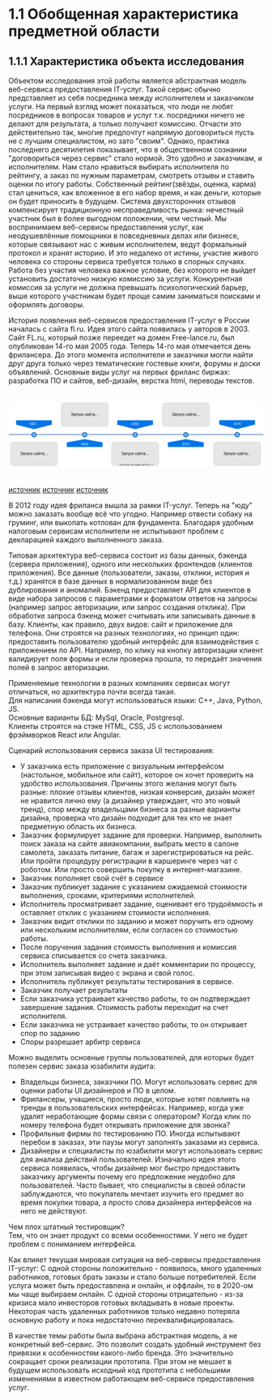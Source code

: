

# 1.1 Обобщенная характеристика предметной области
## 1.1.1 Характеристика объекта исследования

Объектом исследования этой работы является абстрактная модель веб-сервиса предоставления IT-услуг.
Такой сервис обычно представляет из себя посредника между исполнителем и заказчиком услуги.
На первый взгляд может показаться, что люди не любят посредников в вопросах товаров и услуг т.к. посредники ничего не делают для результата, а только получают комиссию. Отчасти это действительно так, многие предпочтут напрямую договориться пусть не с лучшим специалистом, но зато "своим".
Однако, практика последнего десятилетия показывает, что в общественном сознании "договориться через сервис" стало нормой. Это удобно и заказчикам, и исполнителям.
Нам стало нравиться выбирать исполнителя по рейтингу, а заказ по нужным параметрам, смотреть отзывы и ставить оценки по итогу работы. Собственный рейтинг(звёзды, оценка, карма) стал цениться, как вложенное в его набор время, и как деньги, которые он будет приносить в будущем.
Система двухсторонних отзывов компенсирует традиционную несправедливость рынка: нечестный участник был в более выгодном положении, чем честный.
Мы воспринимаем веб-сервисы предоставления услуг, как неодушевлённые помощники в повседневных делах или бизнесе, которые связывают нас с живым исполнителем, ведут формальный протокол и хранят историю. И это недалеко от истины, участие живого человека со стороны сервиса требуется только в спорных случаях.
Работа без участия человека важное условие, без которого не выйдет установить достаточно низкую комиссию за услуги.
Конкурентная комиссия за услуги не должна превышать психологический барьер, выше которого участникам будет проще самим заниматься поисками и оформлять договоры.

История появления веб-сервисов предоставления IT-услуг в России началась с сайта fl.ru. Идея этого сайта появилась у авторов в 2003.
Сайт FL.ru, который позже переедет на домен Free-lance.ru, был опубликован 14-го мая 2005 года.
Теперь 14-го мая отмечается день фрилансера.
До этого момента исполнители и заказчики могли найти друг друга только через тематические гостевые книги, форумы и доски объявлений. Основные виды услуг на первых фриланс биржах: разработка ПО и сайтов, веб-дизайн, верстка html, переводы текстов.
<br/> 
<br/> 
<br/> 
![alt text](img/timeline.svg?raw=true)
<br/> 
<br/>  
[источник](https://www.kommersant.ru/doc/1832981)
[источник](https://freelance.today/)
[источник](https://ru.wikipedia.org/wiki/Youdo)

В 2012 году идея фриланса вышла за рамки IT-услуг. Теперь на "юду" можно заказать вообще всё что угодно. Например отвести собаку на груминг, или выкопать котлован для фундамента.
Благодаря удобным налоговым сервисам исполнители не испытывают проблем с декларацией каждого выполненного заказа.

Типовая архитектура веб-сервиса состоит из базы данных, бэкенда (сервера приложения), одного или нескольких фронтендов (клиентов приложения). Все данные (пользователи, заказы, отклики, история и т.д.) хранятся в базе данных в нормализованном виде без дублирования и аномалий. Бэкенд предоставляет API для клиентов в виде набора запросов с параметрами и форматом ответов на запросы (например запрос авторизации, или запрос создания отклика). При обработке запроса бэкенд может считывать или записывать данные в базу. Клиенты, как правило, двух видов: сайт и приложение для телефона. Они строятся на разных технологиях, но принцип один: предоставить пользователю удобный интерфейс для взаимодействия с приложением по API. Например, по клику на кнопку авторизации клиент валидирует поля формы и если проверка прошла, то передаёт значения полей в запрос авторизации.

Применяемые технологии в разных компаниях сервисах могут отличаться, но архитектура почти всегда такая.  
Для написания бэкенда могут использоваться языки: C++, Java, Python, JS.  
Основные варианты БД: MySql, Oracle, Postgresql.  
Клиенты строятся на стэке HTML, CSS, JS с использованием фрэймворков React или Angular.  

Сценарий использования сервиса заказа UI тестирования:  
* У заказчика есть приложение с визуальным интерфейсом (настольное, мобильное или сайт), которое он хочет проверить на удобство использования. Причины этого желания могут быть разные: плохие отзывы клиентов, низкая конверсия, дизайн может не нравится лично ему (а дизайнер утверждает, что это новый тренд), спор между владельцами бизнеса за разные варианты дизайна, проверка что дизайн подходит для тех кто не знает предметную область их бизнеса.
* Заказчик формулирует задание для проверки. Например, выполнить поиск заказа на сайте авиакомпании, выбрать место в салоне самолета, заказать питание, багаж и зарегистрироваться на рейс. Или пройти процедуру регистрации в каршеринге через чат с роботом. Или просто совершить покупку в интернет-магазине.
* Заказчик пополняет свой счёт в сервисе
* Заказчик публикует задание с указанием ожидаемой стоимости выполнения, сроками, критериями исполнителей.
* Исполнитель просматривает задание, оценивает его трудоёмкость и оставляет отклик с указанием стоимости исполнения.
* Заказчик видит отклики по заданию и может поручить его одному или нескольким исполнителям, если согласен со стоимостью работы.
* После поручения задания стоимость выполнения и комиссия сервиса списывается со счета заказчика.
* Исполнитель выполняет задание и даёт комментарии по процессу, при этом записывая видео с экрана и свой голос.
* Исполнитель публикует результаты тестирования в сервисе.
* Заказчик получает результаты
* Если заказчика устраивает качество работы, то он подтверждает завершение задания. Стоимость работы переходит на счет исполнителя.
* Если заказчика не устраивает качество работы, то он открывает спор по заданию
* Споры разрешает арбитр сервиса

Можно выделить основные группы пользователей, для которых будет полезен сервис заказа юзабилити аудита:  
* Владельцы бизнеса, заказчики ПО. Могут использовать сервис для оценки работы UI дизайнеров и ПО в целом.
* Фрилансеры, учащиеся, просто люди, которые хотят повлиять на тренды в пользовательских интерфейсах. Например, когда уже удалят неработающие формы связи с оператором? Когда клик по номеру телефона будет открывать приложение для звонка?
* Профильные фирмы по тестированию ПО. Иногда испытывают перебои в заказах, эти паузы могут заполнять заказами из сервиса.
* Дизайнеры и специалисты по юзабилити могут использовать сервис для анализа действий пользователей. Изначально идея этого сервиса появилась, чтобы дизайнер мог быстро предоставить заказчику аргументы почему его предложение неудобно для пользователей. Часто бывает, что специалисты в своей области заблуждаются, что покупатель мечтает изучить его предмет во время покупки товара, а просто слова дизайнера интерфейсов на него не действуют.

Чем плох штатный тестировщик?  
Тем, что он знает продукт со всеми особенностями. У него не будет проблем с пониманием интерфейса.  

Как влияет текущая мировая ситуация на веб-сервисы предоставления IT-услуг:
С одной стороны положительно - появилось, много удаленных работников, готовых брать заказы и стало больше потребителей. Если услуга может быть предоставлена и онлайн, и оффлайн, то в 2020-ом мы чаще выбираем онлайн.
С одной стороны отрицательно - из-за кризиса мало инвесторов готовых вкладывать в новые проекты. Некоторая часть удаленных работников только недавно потеряла основную работу и пока недостаточно переквалифицировалась.

В качестве темы работы была выбрана абстрактная модель, а не конкретный веб-сервис. Это позволит создать удобный инструмент без привязки к особенностям какого-либо бренда. Это значительно сокращает сроки реализации прототипа. При этом не мешает в будущем использовать исходный код прототипа с небольшими изменениями в известном работающем веб-сервисе предоставления услуг.



